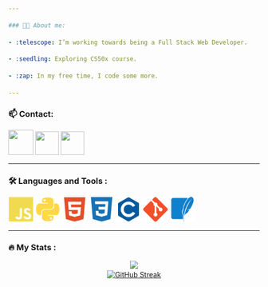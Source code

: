 ```yaml
---

### 👨‍🦱 About me:

- :telescope: I’m working towards being a Full Stack Web Developer.

- :seedling: Exploring CS50x course.

- :zap: In my free time, I code some more.

---
```


### 📫 Contact:

<div>
  <a href="mailto:boris.pavel37@gmail.com?subject=Mail from GitHub"><img src="https://github.com/boris-pavel/boris-pavel/assets/128417006/0147910d-4eb7-4237-97dc-88b79e509609" width="50" height="50" /></a> <a href="https://www.instagram.com/boris.pavel">    <img src="https://github.com/boris-pavel/boris-pavel/assets/128417006/501afe55-85c7-4368-95f4-8f02175f44fe" width="47" height="47" /></a>
  <a href="https://www.linkedin.com/in/boris-pavel"><img src="https://github.com/boris-pavel/boris-pavel/assets/128417006/5841127f-d613-4dcc-b3e4-ff34c42c41ad" width="47" height="47"></a>
</div>

---

### :hammer_and_wrench: Languages and Tools :
<div>
  <img src="https://github.com/devicons/devicon/blob/master/icons/javascript/javascript-plain.svg" width="50" height="50">
  <img src="https://github.com/devicons/devicon/blob/master/icons/python/python-plain.svg" width="50" height="50">
  <img src="https://github.com/devicons/devicon/blob/master/icons/html5/html5-plain.svg" width="50" height="50">
  <img src="https://github.com/devicons/devicon/blob/master/icons/css3/css3-plain.svg" width="50" height="50">
  <img src="https://github.com/devicons/devicon/blob/master/icons/c/c-plain.svg" width="50" height="50">
  <img src="https://github.com/devicons/devicon/blob/master/icons/git/git-plain.svg" width="50" height="50">
  <img src="https://github.com/devicons/devicon/blob/master/icons/sqlite/sqlite-plain.svg" width="50" height="50">
</div>

---

### :fire: My Stats :
<div align="center><img src="https://komarev.com/ghpvc/?username=boris-pavel&style=flat-square&color=blue" alt="Profile views"/></div>
<div align="center">
  <img src="https://github-readme-stats.vercel.app/api/top-langs/?username=boris-pavel&layout=compact&theme=light"
</div>
<div align="center">
  <a href="https://git.io/streak-stats"><img src="https://github-readme-streak-stats.herokuapp.com?user=boris-pavel" alt="GitHub Streak" /></a>
</div>
